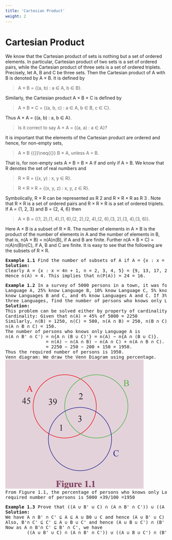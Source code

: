 ```yaml
---
title: 'Cartesian Product'
weight: 2
---
```


# Cartesian Product
We know that the Cartesian product of sets is nothing but a set of ordered elements. In particular,
Cartesian product of two sets is a set of ordered pairs, while the Cartesian product of three sets is a
set of ordered triplets. Precisely, let A, B and C be three sets. Then the Cartesian product of A with
B is denoted by A × B. It is defined by
>A × B = {(a, b) : a ∈ A, b ∈ B}.

Similarly, the Cartesian product A × B × C is defined by
>A × B × C = {(a, b, c) : a ∈ A, b ∈ B, c ∈ C}.

Thus A × A = {(a, b) : a, b ∈ A}.
>Is it correct to say A × A = {(a, a) : a ∈ A}?

It is important that the elements of the Cartesian product are ordered and hence, for non-empty sets,
>A × B  {{<katex>}}\neq{{</katex>}} B × A, unless A = B.

That is, for non-empty sets A × B = B × A if and only if A = B. We know that R denotes the set of
real numbers and
>R × R = {(x, y) : x, y ∈ R}.

>R × R × R = {(x, y, z) : x, y, z ∈ R}.

Symbolically, R × R can be represented as R
2
and R × R × R as R
3
. Note that R × R is a set of
ordered pairs and R × R × R is a set of ordered triplets.
If A = {1, 2, 3} and B = {2, 4, 6} then
>A × B = {(1, 2),(1, 4),(1, 6),(2, 2),(2, 4),(2, 6),(3, 2),(3, 4),(3, 6)}.

Here A × B is a subset of R × R. The number of elements in A × B is the product of the number
of elements in A and the number of elements in B, that is, n(A × B) = n(A)n(B), if A and B are
finite. Further n(A × B × C) = n(A)n(B)n(C), if A, B and C are finite.
It is easy to see that the following are the subsets of R × R.

<pre>
<b>Example 1.1</b> Find the number of subsets of A if A = {x : x = 4n + 1, 2 ≤ n ≤ 5, n ∈ N}.
<b>Solution:</b>
Clearly A = {x : x = 4n + 1, n = 2, 3, 4, 5} = {9, 13, 17, 21}.
Hence n(A) = 4. This implies that n(P(A)) = 24 = 16.
</pre>
<pre>
<b>Example 1.2</b> In a survey of 5000 persons in a town, it was found that 45% of the persons know
Language A, 25% know Language B, 10% know Language C, 5% know Languages A and B, 4%
know Languages B and C, and 4% know Languages A and C. If 3% of the persons know all the
three Languages, find the number of persons who knows only Language A.
<b>Solution:</b>
This problem can be solved either by property of cardinality or by Venn diagram.
Cardinality: Given that n(A) = 45% of 5000 = 2250
Similarly, n(B) = 1250, n(C) = 500, n(A ∩ B) = 250, n(B ∩ C) = 200, n(C ∩ A) = 200 and
n(A ∩ B ∩ C) = 150.
The number of persons who knows only Language A is
n(A ∩ B' ∩ C') = n{A ∩ (B ∪ C)'} = n(A) − n{A ∩ (B ∪ C)}.
               = n(A) − n(A ∩ B) − n(A ∩ C) + n(A ∩ B ∩ C).
               = 2250 − 250 − 200 + 150 = 1950.
Thus the required number of persons is 1950.
Venn diagram: We draw the Venn Diagram using percentage.
<img src="Sets.png">
From Figure 1.1, the percentage of persons who knows only Language A is 39. Therefore, the
required number of persons is 5000 ×39/100 =1950
</pre>

<pre>
<b>Example 1.3</b> Prove that ((A ∪ B' ∪ C) ∩ (A ∩ B' ∩ C')) ∪ ((A ∪ B ∪ C') ∩ (B' ∩ C')) = B' ∩ C'.
<b>Solution:</b>
We have A ∩ B' ∩ C' ⊆ A ⊆ A ∪ B0 ∪ C and hence (A ∪ B' ∪ C) ∩ (A ∩ B' ∩ C') = A ∩ B' ∩ C'.
Also, B'∩ C' ⊆ C' ⊆ A ∪ B ∪ C' and hence (A ∪ B ∪ C') ∩ (B' ∩ C') = B' ∩ C'.
Now as A ∩ B'∩ C' ⊆ B' ∩ C', we have
        ((A ∪ B' ∪ C) ∩ (A ∩ B' ∩ C')) ∪ ((A ∪ B ∪ C') ∩ (B' ∩ C')) = B' ∩ C'.
</pre>

<pre>

</pre>
